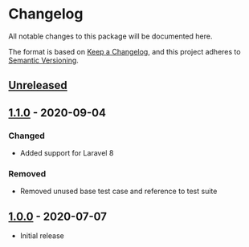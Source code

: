 # Changelog

All notable changes to this package will be documented here.

The format is based on [Keep a Changelog](https://keepachangelog.com/en/1.0.0/),
and this project adheres to [Semantic Versioning](https://semver.org/spec/v2.0.0.html).

## [Unreleased]

## [1.1.0] - 2020-09-04
### Changed
- Added support for Laravel 8
### Removed
- Removed unused base test case and reference to test suite

## [1.0.0] - 2020-07-07
- Initial release

[Unreleased]: https://github.com/sprocketbox/eloquent-identity/compare/v1.1.0...master
[1.1.0]: https://github.com/sprocketbox/eloquent-identity/releases/tag/v1.1.0
[1.0.0]: https://github.com/sprocketbox/eloquent-identity/releases/tag/v1.0.0